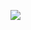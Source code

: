 ![](https://admission.gatech.edu/tmp/0e8c7429-a1b7-4ba1-a879-e9ba88d7743d/images/40768812a3a5f9d2fc5fed879db8b31bc748b5ec6bfc894c16b97e57a6bb2df7.jpg)